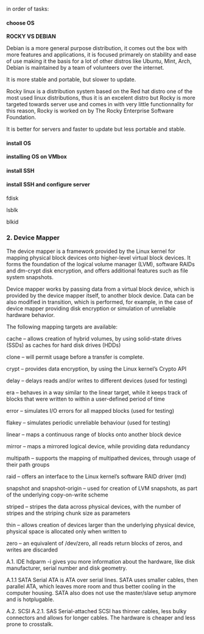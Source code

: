 in order of tasks:

#### choose OS

**ROCKY VS DEBIAN**

Debian is a more general purpose distribution, it comes out the box with more features and applications, it is focused primarely on stability and ease of use making it the basis for a lot of other distros like Ubuntu, Mint, Arch, Debian is maintained by a team of volunteers over the internet.

It is more stable and portable, but slower to update.

Rocky linux is a distribution system based on the Red hat distro one of the most used linux distributions, thus it is an excelent distro but Rocky is more targeted towards server use and comes in with very little functionnality for this reason, Rocky is worked on by The Rocky Enterprise Software Foundation. 

It is better for servers and faster to update but less portable and stable.




#### install OS

**installing OS on VMbox**



#### install SSH

**install SSH and configure server**


#### 

fdisk

lsblk

blkid



### 2. Device Mapper
The device mapper is a framework provided by the Linux kernel for mapping physical block devices onto higher-level virtual block devices. It forms the foundation of the logical volume manager (LVM), software RAIDs and dm-crypt disk encryption, and offers additional features such as file system snapshots.

Device mapper works by passing data from a virtual block device, which is provided by the device mapper itself, to another block device. Data can be also modified in transition, which is performed, for example, in the case of device mapper providing disk encryption or simulation of unreliable hardware behavior.

The following mapping targets are available:

cache – allows creation of hybrid volumes, by using solid-state drives (SSDs) as caches for hard disk drives (HDDs)

clone – will permit usage before a transfer is complete.

crypt – provides data encryption, by using the Linux kernel’s Crypto API

delay – delays reads and/or writes to different devices (used for testing)

era – behaves in a way similar to the linear target, while it keeps track of blocks that were written to within a user-defined period of time

error – simulates I/O errors for all mapped blocks (used for testing)

flakey – simulates periodic unreliable behaviour (used for testing)

linear – maps a continuous range of blocks onto another block device

mirror – maps a mirrored logical device, while providing data redundancy

multipath – supports the mapping of multipathed devices, through usage of their path groups

raid – offers an interface to the Linux kernel’s software RAID driver (md)

snapshot and snapshot-origin – used for creation of LVM snapshots, as part of the underlying copy-on-write scheme

striped – stripes the data across physical devices, with the number of stripes and the striping chunk size as parameters

thin – allows creation of devices larger than the underlying physical device, physical space is allocated only when written to

zero – an equivalent of /dev/zero, all reads return blocks of zeros, and writes are discarded






A.1. IDE
hdparm -i gives you more information about the hardware, like disk manufacturer, serial number and disk geometry.

A.1.1 SATA
Serial ATA is ATA over serial lines. SATA uses smaller cables, then parallel ATA, which leaves more room and thus better cooling in the computer housing. SATA also does not use the master/slave setup anymore and is hotplugable.

A.2. SCSI
A.2.1. SAS
Serial-attached SCSI has thinner cables, less bulky connectors and allows for longer cables. The hardware is cheaper and less prone to crosstalk.

